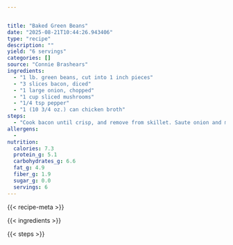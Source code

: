 ```yaml
---


title: "Baked Green Beans"
date: "2025-08-21T10:44:26.943406"
type: "recipe"
description: ""
yield: "6 servings"
categories: []
source: "Connie Brashears"
ingredients:
  - "1 lb. green beans, cut into 1 inch pieces"
  - "3 slices bacon, diced"
  - "1 large onion, chopped"
  - "1 cup sliced mushrooms"
  - "1/4 tsp pepper"
  - "1 (10 3/4 oz.) can chicken broth"
steps:
  - "Cook bacon until crisp, and remove from skillet. Saute onion and mushrooms in drippings until soft. Stir in remaining ingredients except bacon; pour over beans. Cover and bake at 350 degrees for 40 to 45 minutes or until beans are tender. Sprinkel with bacon."
allergens:
  - 
nutrition:
  calories: 7.3
  protein_g: 5.1
  carbohydrates_g: 6.6
  fat_g: 4.9
  fiber_g: 1.9
  sugar_g: 0.0
  servings: 6
---
```


{{< recipe-meta >}}

{{< ingredients >}}

{{< steps >}}
